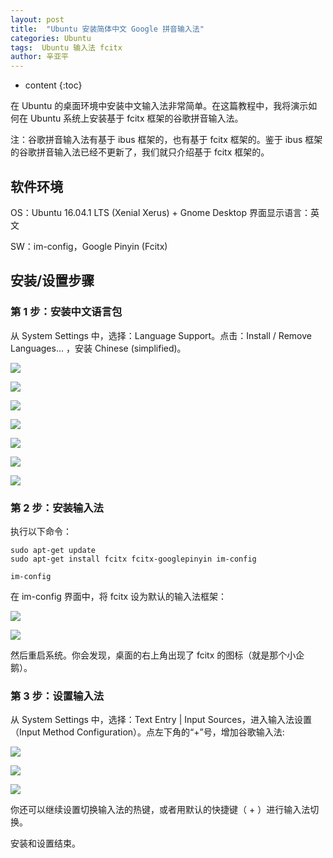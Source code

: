 ```yaml
---
layout: post
title:  "Ubuntu 安装简体中文 Google 拼音输入法"
categories: Ubuntu
tags:  Ubuntu 输入法 fcitx
author: 辛亚平
---
```


* content
{:toc}

在 Ubuntu 的桌面环境中安装中文输入法非常简单。在这篇教程中，我将演示如何在 Ubuntu 系统上安装基于 fcitx 框架的谷歌拼音输入法。

注：谷歌拼音输入法有基于 ibus 框架的，也有基于 fcitx 框架的。鉴于 ibus 框架的谷歌拼音输入法已经不更新了，我们就只介绍基于 fcitx 框架的。





## 软件环境

OS：Ubuntu 16.04.1 LTS (Xenial Xerus) + Gnome Desktop 界面显示语言：英文

SW：im-config，Google Pinyin (Fcitx)

## 安装/设置步骤

### 第 1 步：安装中文语言包

从 System Settings 中，选择：Language Support。点击：Install / Remove Languages... ，安装 Chinese (simplified)。

![](/attachment/daily/2016/1226/ubuntu-chinese-input-screenshots-s01-01.png)

![](/attachment/daily/2016/1226/ubuntu-chinese-input-screenshots-s01-02.png)

![](/attachment/daily/2016/1226/ubuntu-chinese-input-screenshots-s01-03.png)

![](/attachment/daily/2016/1226/ubuntu-chinese-input-screenshots-s01-04.png)

![](/attachment/daily/2016/1226/ubuntu-chinese-input-screenshots-s01-05.png)

![](/attachment/daily/2016/1226/ubuntu-chinese-input-screenshots-s01-06.png)

![](/attachment/daily/2016/1226/ubuntu-chinese-input-screenshots-s01-07.png)

### 第 2 步：安装输入法

执行以下命令：

```
sudo apt-get update
sudo apt-get install fcitx fcitx-googlepinyin im-config

im-config
```

在 im-config 界面中，将 fcitx 设为默认的输入法框架：

![](/attachment/daily/2016/1226/ubuntu-chinese-input-screenshots-s02-01.png)

![](/attachment/daily/2016/1226/ubuntu-chinese-input-screenshots-s02-02.png)

然后重启系统。你会发现，桌面的右上角出现了 fcitx 的图标（就是那个小企鹅）。

### 第 3 步：设置输入法

从 System Settings 中，选择：Text Entry \| Input Sources，进入输入法设置（Input Method Configuration）。点左下角的“+”号，增加谷歌输入法:

![](/attachment/daily/2016/1226/ubuntu-chinese-input-screenshots-s03-01.png)

![](/attachment/daily/2016/1226/ubuntu-chinese-input-screenshots-s03-02.png)

![](/attachment/daily/2016/1226/ubuntu-chinese-input-screenshots-s03-03.png)

你还可以继续设置切换输入法的热键，或者用默认的快捷键（<Ctrl> + <Space>）进行输入法切换。

安装和设置结束。
